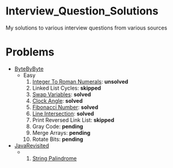 # Interview_Question_Solutions
My solutions to various interview questions from various sources

# Problems
- [ByteByByte](https://www.byte-by-byte.com/coding-interview-questions/)
    - Easy
        1. [Integer To Roman Numerals](./Easy/integer_to_roman_numerals):
           **unsolved**
        2. Linked List Cycles: **skipped**
        3. [Swap Variables](./Easy/swap_variables): **solved**
        4. [Clock Angle](./Easy/clock_angle): **solved**
        5. [Fibonacci Number](./Easy/fibonacci_number): **solved**
        6. [Line Intersection](./Easy/line_intersection): **solved**
        7. Print Reversed Link List: **skipped**
        8. Gray Code: **pending**
        9. Merge Arrays: **pending**
        10. Rotate Bits: **pending**
- [JavaRevisited](https://javarevisited.blogspot.com/2011/06/top-programming-interview-questions.html)
    - 1. [String Palindrome](./java_revisited/string_palindrome.py)
